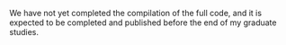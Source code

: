 We have not yet completed the compilation of the full code, and it is expected to be completed and published before the end of my graduate studies.
